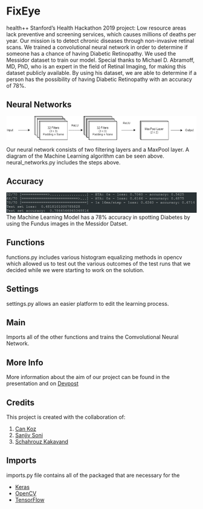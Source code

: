 # FixEye

health++ Stanford’s Health Hackathon 2019 project: Low resource areas lack preventive and screening services, which causes millions of deaths per year. Our mission is to detect chronic diseases through non-invasive retinal scans. We trained a convolutional neural network in order to determine if someone has a chance of having Diabetic Retinopathy. We used the Messidor dataset to train our model. Special thanks to Michael D. Abramoff, MD, PhD, who is an expert in the field of Retinal Imaging, for making this dataset publicly available. By using his dataset, we are able to determine if a person has the possibility of having Diabetic Retinopathy with an accuracy of 78%.

## Neural Networks
![Diagram](readme_images/Neural_Net_Diagram.png)

Our neural network consists of two filtering layers and a MaxPool layer. A diagram of the Machine Learning algorithm can be seen above. neural_networks.py includes the steps above.

## Accuracy
![Accuracy](readme_images/Accuracy.PNG)
The Machine Learning Model has a 78% accuracy in spotting Diabetes by using the Fundus images in the Messidor Datset.

## Functions
functions.py includes various histogram equalizing methods in opencv which allowed us to test out the various outcomes of the test runs that we decided while we were starting to work on the solution.

## Settings
settings.py allows an easier platform to edit the learning process.

## Main
Imports all of the other functions and trains the Comvolutional Neural Network. 

## More Info
More information about the aim of our project can be found in the presentation and on [Devpost](https://devpost.com/software/fixeye)

## Credits
This project is created with the collaboration of:
1) [Can Koz](https://github.com/canxkoz)
2) [Sanjiv Soni](https://github.com/sanjivsoni)
3) [Schahrouz Kakavand](https://github.com/schahrouz)

## Imports 
imports.py file contains all of the packaged that are necessary for the 
- [Keras](https://keras.io/)
- [OpenCV](https://opencv.org/)
- [TensorFlow](https://www.tensorflow.org/)
